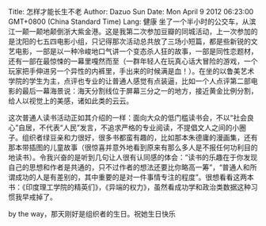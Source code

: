 Title: 怎样才能长生不老
Author: Dazuo Sun
Date: Mon April 9 2012 06:23:00 GMT+0800 (China Standard Time)
Lang: 健康
   坐了一个半小时的公交车，从滨江一颠一颠地颠倒浙大紫金港。这是我第二次参加豆瓣的同城活动，上一次参加的是沈阳的七五四电影小组，只记得那次活动总共放了三场小短篇，都是些新锐的文艺电影，一部是以一种冷峻地口气讲一个变态杀人狂的故事，一部是同性恋题材，还有一部在最惊悚的一幕里嘎然而至（一群年轻人在玩真心话大冒险的游戏，一个玩家把手伸进另一个异性的内裤里，手出来的时候满是血！）。在坐的以鲁美艺术学院的学生为主，点评也专业的让普通人感觉有点装逼，比如一个人点评第二部电影的最后一幕海景说：海天分割线位于屏幕三分之一的地方，接近黄金比例分割，给人以视觉上的美感，诸如此类的云云。

   这次普通人读书活动正如其介绍的一样：面向大众的低门槛读书会，不以“社会良心”自居，不代表“人民”发言，不追求严格的专业阅读，不提倡文人之间的小圈子。组织者绿豆亲和力很好，很多书都蛮有趣的，比如那本朱德庸的漫画集，还有那本带插图的儿童故事（很惊喜并意外地看到原来有那么多人是不报任何功利目的地读书）。令我兴奋的是听到几句让人很有认同感的体会：”读书的乐趣在于你发现自己的思想和作者是共通的，只不过作者的想法还要比你略高一筹”，“普通人和所谓成功的人是有差别的，其中重要的是对一件事情专注的程度”。很想看看这两本书：《印度理工学院的精英们》，《异端的权力》，虽然看成功学和政治类数据这种习惯我早戒掉了。

   by the way，那天刚好是组织者的生日。祝她生日快乐